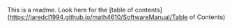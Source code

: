 This is a readme. Look here for the [table of contents](https://jaredcl1994.github.io/math4610/SoftwareManual/Table of Contents)
